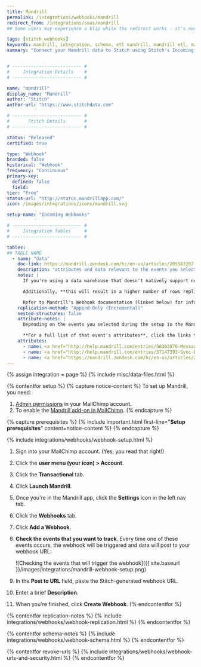 ```yaml
---
title: Mandrill
permalink: /integrations/webhooks/mandrill
redirect_from: /integrations/saas/mandrill
## Some users may experience a blip while the redirect works - it's normal.

tags: [stitch_webhooks]
keywords: mandrill, integration, schema, etl mandrill, mandrill etl, mandrill schema, webhook, webhooks, stitch webhooks, incoming webhook
summary: "Connect your Mandrill data to Stitch using Stitch's Incoming Webhooks integration. In this guide, you'll find setup instructions, info about replication, and the data you can expect to see in your data warehouse."


# -------------------------- #
#     Integration Details    #
# -------------------------- #

name: "mandrill"
display_name: "Mandrill"
author: "Stitch"
author-url: "https://www.stitchdata.com"

# -------------------------- #
#       Stitch Details       #
# -------------------------- #

status: "Released"
certified: true

type: "Webhook"
branded: false
historical: "Webhook"
frequency: "Continuous"
primary-key:
  defined: false
  field: 
tier: "Free"
status-url: "http://status.mandrillapp.com/"
icon: /images/integrations/icons/mandrill.svg

setup-name: "Incoming Webhooks"

# -------------------------- #
#     Integration Tables     #
# -------------------------- #

tables:
## TABLE NAME
  - name: "data"
    doc-link: https://mandrill.zendesk.com/hc/en-us/articles/205583287-Webhook-Format
    description: "attributes and data relevant to the events you select during the setup in the Mandrill app."
    notes: |
      If you're using a data warehouse that doesn't natively support nested structures, you may see more than one table in Mandrill's schema. These are subtables, which are a result of Stitch de-nesting the nested data structures in Mandrill's API so the data can be loaded into your data warehouse.

      Additionally, **this will result in a higher number of rows replicated than what's in the source.**

      Refer to Mandrill's Webhook documentation (linked below) for info about how their data is structured.
    replication-method: "Append-Only (Incremental)"
    nested-structures: false
    attribute-notes: |
      Depending on the events you selected during the setup in the Mandrill app, this table can contain data about the events in the list below.

      **For a full list of that event's attributes**, click the links to check out Mandrill's documentation.
    attributes:
      - name: <a href="http://help.mandrill.com/entries/58303976-Message-Event-Webhook-format" target="new">Message Events</a> - Sends, Deferrals, Hard/Soft Bounces, Opens, Click Spams, Unsubs, Rejects
      - name: <a href="http://help.mandrill.com/entries/57147393-Sync-Event-Webhook-format" target="new">Sync Events</a> - Whitelist and Blacklist Sync events
      - name: <a href="https://mandrill.zendesk.com/hc/en-us/articles/205583207-What-is-the-format-of-inbound-email-webhooks-" target="new">Inbound Messages</a>
---
```

{% assign integration = page %}
{% include misc/data-files.html %}

{% contentfor setup %}
{% capture notice-content %}
To set up Mandrill, you need:

1. [Admin permissions](http://kb.mailchimp.com/accounts/multi-user/manage-user-levels-in-your-account) in your MailChimp account.
2. To enable the [Mandrill add-on in MailChimp](http://kb.mailchimp.com/mandrill/add-or-remove-mandrill).
{% endcapture %}

{% capture prerequisites %}
{% include important.html first-line="**Setup prerequisites**" content=notice-content %}
{% endcapture %}

{% include integrations/webhooks/webhook-setup.html %}

1. Sign into your MailChimp account. (Yes, you read that right!)
2. Click the **user menu (your icon) > Account**.
3. Click the **Transactional** tab.
4. Click **Launch Mandrill**.
5. Once you're in the Mandrill app, click the **Settings** icon in the left nav tab.
6. Click the **Webhooks** tab.
7. Click **Add a Webhook**.
8. **Check the events that you want to track**. Every time one of these events occurs, the webhook will be triggered and data will post to your webhook URL:

   ![Checking the events that will trigger the webhook]({{ site.baseurl }}/images/integrations/mandrill-webhook-setup.png)

9. In the **Post to URL** field, paste the Stitch-generated webhook URL.
10. Enter a brief **Description**.
11. When you're finished, click **Create Webhook**.
{% endcontentfor %}



{% contentfor replication-notes %}
{% include integrations/webhooks/webhook-replication.html %}
{% endcontentfor %}



{% contentfor schema-notes %}
{% include integrations/webhooks/webhook-schema.html %}
{% endcontentfor %}



{% contentfor revoke-urls %}
{% include integrations/webhooks/webhook-urls-and-security.html %}
{% endcontentfor %}
